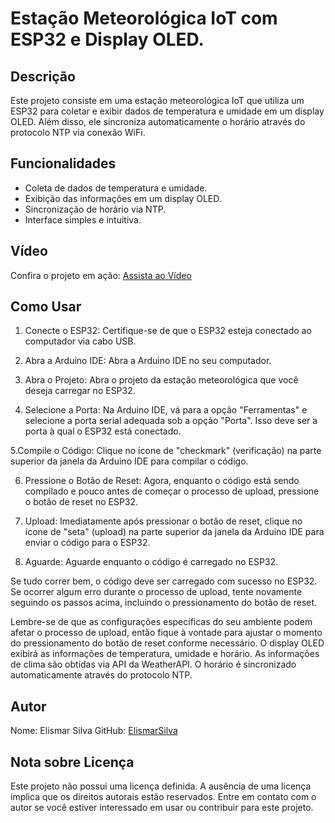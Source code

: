 # Estação Meteorológica IoT com ESP32 e Display OLED.

## Descrição

Este projeto consiste em uma estação meteorológica IoT que utiliza um ESP32 para coletar e exibir dados de temperatura e umidade em um display OLED. Além disso, ele sincroniza automaticamente o horário através do protocolo NTP via conexão WiFi.

## Funcionalidades

- Coleta de dados de temperatura e umidade.
- Exibição das informações em um display OLED.
- Sincronização de horário via NTP.
- Interface simples e intuitiva.

## Vídeo

Confira o projeto em ação: [Assista ao Vídeo](https://youtube.com/shorts/4TjvYzfjJCk?feature=share)

## Como Usar

1. Conecte o ESP32: Certifique-se de que o ESP32 esteja conectado ao computador via cabo USB.

2. Abra a Arduino IDE: Abra a Arduino IDE no seu computador.

3. Abra o Projeto: Abra o projeto da estação meteorológica que você deseja carregar no ESP32.

4. Selecione a Porta: Na Arduino IDE, vá para a opção "Ferramentas" e selecione a porta serial adequada sob a opção "Porta". Isso deve ser a porta à qual o ESP32 está conectado.

5.Compile o Código: Clique no ícone de "checkmark" (verificação) na parte superior da janela da Arduino IDE para compilar o código.

6. Pressione o Botão de Reset: Agora, enquanto o código está sendo compilado e pouco antes de começar o processo de upload, pressione o botão de reset no ESP32.

7. Upload: Imediatamente após pressionar o botão de reset, clique no ícone de "seta" (upload) na parte superior da janela da Arduino IDE para enviar o código para o ESP32.

8. Aguarde: Aguarde enquanto o código é carregado no ESP32.

Se tudo correr bem, o código deve ser carregado com sucesso no ESP32. Se ocorrer algum erro durante o processo de upload, tente novamente seguindo os passos acima, incluindo o pressionamento do botão de reset.

Lembre-se de que as configurações específicas do seu ambiente podem afetar o processo de upload, então fique à vontade para ajustar o momento do pressionamento do botão de reset conforme necessário.
O display OLED exibirá as informações de temperatura, umidade e horário.
As informações de clima são obtidas via API da WeatherAPI.
O horário é sincronizado automaticamente através do protocolo NTP.

## Autor

Nome: Elismar Silva
GitHub: [ElismarSilva](https://github.com/ElismarSilva)

## Nota sobre Licença

Este projeto não possui uma licença definida. A ausência de uma licença implica que os direitos autorais estão reservados. Entre em contato com o autor se você estiver interessado em usar ou contribuir para este projeto.
